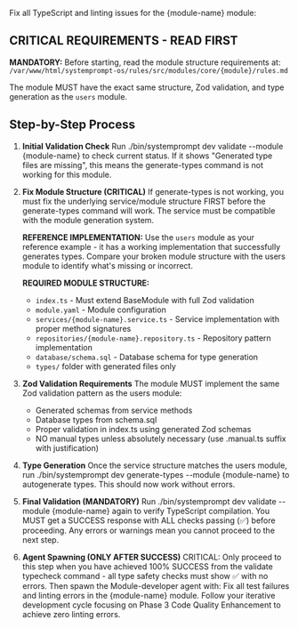 Fix all TypeScript and linting issues for the {module-name} module:

## CRITICAL REQUIREMENTS - READ FIRST

**MANDATORY:** Before starting, read the module structure requirements at:
`/var/www/html/systemprompt-os/rules/src/modules/core/{module}/rules.md`

The module MUST have the exact same structure, Zod validation, and type generation as the `users` module.

## Step-by-Step Process

1. **Initial Validation Check**
   Run ./bin/systemprompt dev validate --module {module-name} to check current status. If it shows "Generated type files are missing", this means the generate-types command is not working for this module.

2. **Fix Module Structure (CRITICAL)**
   If generate-types is not working, you must fix the underlying service/module structure FIRST before the generate-types command will work. The service must be compatible with the module generation system.

   **REFERENCE IMPLEMENTATION:** Use the `users` module as your reference example - it has a working implementation that successfully generates types. Compare your broken module structure with the users module to identify what's missing or incorrect.

   **REQUIRED MODULE STRUCTURE:**
   - `index.ts` - Must extend BaseModule with full Zod validation
   - `module.yaml` - Module configuration 
   - `services/{module-name}.service.ts` - Service implementation with proper method signatures
   - `repositories/{module-name}.repository.ts` - Repository pattern implementation
   - `database/schema.sql` - Database schema for type generation
   - `types/` folder with generated files only

3. **Zod Validation Requirements**
   The module MUST implement the same Zod validation pattern as the users module:
   - Generated schemas from service methods
   - Database types from schema.sql
   - Proper validation in index.ts using generated Zod schemas
   - NO manual types unless absolutely necessary (use .manual.ts suffix with justification)

4. **Type Generation**
   Once the service structure matches the users module, run ./bin/systemprompt dev generate-types --module {module-name} to autogenerate types. This should now work without errors.

5. **Final Validation (MANDATORY)**
   Run ./bin/systemprompt dev validate --module {module-name} again to verify TypeScript compilation. You MUST get a SUCCESS response with ALL checks passing (✅) before proceeding. Any errors or warnings mean you cannot proceed to the next step.

6. **Agent Spawning (ONLY AFTER SUCCESS)**
   CRITICAL: Only proceed to this step when you have achieved 100% SUCCESS from the validate typecheck command - all type safety checks must show ✅ with no errors. Then spawn the Module-developer agent with: Fix all test failures and linting errors in the {module-name} module. Follow your iterative development cycle focusing on Phase 3 Code Quality Enhancement to achieve zero linting errors.